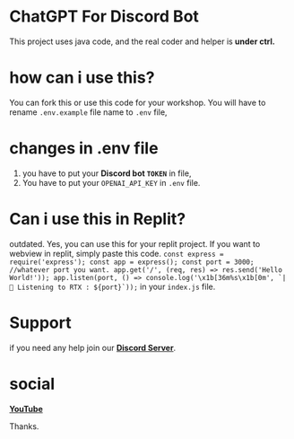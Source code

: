 # ChatGPT For Discord Bot
This project uses java code, and the real coder and helper is **under ctrl.**


# how can i use this?
You can fork this or use this code for your workshop. You will have to rename `.env.example` file name to `.env` file,


# changes in .env file
1. you have to put your **Discord bot `TOKEN`** in file,
2. You have to put your `OPENAI_API_KEY` in `.env` file.


# Can i use this in Replit?
outdated. 
Yes, you can use this for your replit project.
If you want to webview in replit, simply paste this code. ```const express = require('express');
const app = express();
const port = 3000; //whatever port you want.
app.get('/', (req, res) => res.send('Hello World!'));
app.listen(port, () => console.log('\x1b[36m%s\x1b[0m', `|    🔗 Listening to RTX : ${port}`));``` in your `index.js` file.


# Support

if you need any help join our __[Discord Server](https://discord.gg/QNaTeXDu2U)__.


# social

__[YouTube](https://youtube.com/@NotNT77?si=GbB6BKnISj3tGjVz)__

Thanks.
